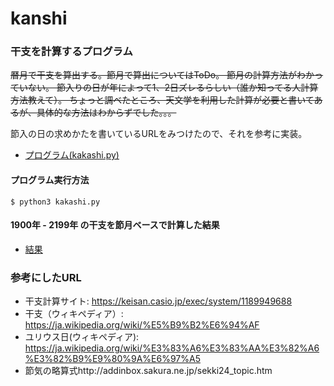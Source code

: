 # kanshi

### 干支を計算するプログラム

~~暦月で干支を算出する。節月で算出についてはToDo。
節月の計算方法がわかっていない。
節入りの日が年によって1、2日ズレるらしい（誰か知ってる人計算方法教えて）。
ちょっと調べたところ、天文学を利用した計算が必要と書いてあるが、具体的な方法はわからずでした。。。~~

節入の日の求めかたを書いているURLをみつけたので、それを参考に実装。

- [プログラム(kakashi.py)](https://github.com/ujibashi/kanshi/blob/master/kanshi.py)

#### プログラム実行方法

```
$ python3 kakashi.py
```

#### 1900年 - 2199年 の干支を節月ベースで計算した結果

- [結果](https://github.com/ujibashi/kanshi/blob/master/1900-2199.setsuduki.csv)

### 参考にしたURL

- 干支計算サイト: https://keisan.casio.jp/exec/system/1189949688
- 干支（ウィキペディア）: https://ja.wikipedia.org/wiki/%E5%B9%B2%E6%94%AF
- ユリウス日(ウィキペディア): https://ja.wikipedia.org/wiki/%E3%83%A6%E3%83%AA%E3%82%A6%E3%82%B9%E9%80%9A%E6%97%A5
- 節気の略算式http://addinbox.sakura.ne.jp/sekki24_topic.htm

